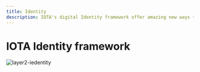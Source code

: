 ```yaml
---
title: Identity
description: IOTA's digital Identity framework offer amazing new ways to control privacy and data of humans and machines.
---
```



# IOTA Identity framework

![layer2-iedentity](/img/learn/layer2-identity.png)

